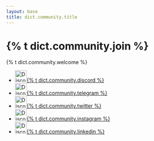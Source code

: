 ```yaml
---
layout: base
title: dict.community.title
---
```


# {% t dict.community.join %}

{% t dict.community.welcome %}

<ul class="list-unstyled community">
  <li>
    <a href="https://discord.gg/H5vZkNnXCu">
      <img alt="Discord" src="{{ site.url }}/assets/images/social_discord.svg" width="32">{% t dict.community.discord %}
    </a>
  </li>
  <li>
    <a href="https://t.me/pactusblockchain">
      <img alt="Discord" src="{{ site.url }}/assets/images/social_telegram.svg" width="32">{% t dict.community.telegram %}
    </a>
  </li>
  <li>
    <a href="https://twitter.com/pactuschain/">
      <img alt="Discord" src="{{ site.url }}/assets/images/social_twitter.svg" width="32">{% t dict.community.twitter %}
    </a>
  </li>
  <li>
    <a href="https://www.instagram.com/pactus.blockchain/">
      <img alt="Discord" src="{{ site.url }}/assets/images/social_instagram.svg" width="32">{% t dict.community.instagram %}
    </a>
  </li>
  <li>
    <a href="https://www.linkedin.com/company/pactus-blockchain">
      <img alt="Discord" src="{{ site.url }}/assets/images/social_linkedin.svg" width="32">{% t dict.community.linkedin %}
    </a>
  </li>
</ul>
